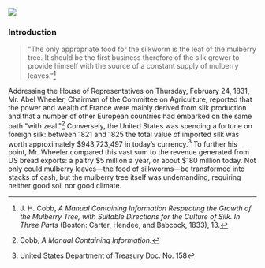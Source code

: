 <a href="https://www.juncture-digital.org"><img src="https://juncture-digital.github.io/juncture/static/images/ve-button.png"></a>

<param ve-config 
       title="Beyond the Silken Shadow: The Mulberry Tree's Metamorphosis and Homecoming"
       source-image="https://upload.wikimedia.org/wikipedia/commons/thumb/e/e9/The_Mulberry_tree_at_St._Mary%27s_Point.jpg/640px-The_Mulberry_tree_at_St._Mary%27s_Point.jpg"
       banner="https://upload.wikimedia.org/wikipedia/commons/thumb/e/e9/The_Mulberry_tree_at_St._Mary%27s_Point.jpg/640px-The_Mulberry_tree_at_St._Mary%27s_Point.jpg" 
       height=100
       author="Kate Aubrecht and Viveca Mellegärd"
       layout="vertical">

### Introduction

>"The only appropriate food for the silkworm is the leaf of the mulberry tree. It should be the first business therefore of the silk grower to provide himself with the source of a constant supply of mulberry leaves."[^1]

Addressing the House of Representatives on Thursday, February 24, 1831, Mr. Abel Wheeler, Chairman of the Committee on Agriculture, reported that the power and wealth of France were mainly derived from silk production and that a number of other European countries had embarked on the same path "with zeal."[^2]  Conversely, the United States was spending a fortune on foreign silk: between 1821 and 1825 the total value of imported silk was worth approximately $943,723,497 in today’s currency.[^3] To further his point, Mr. Wheeler compared this vast sum to the revenue generated from US bread exports: a paltry $5 million a year, or about $180 million today. Not only could mulberry leaves—the food of silkworms—be transformed into stacks of cash, but the mulberry tree itself was undemanding, requiring neither good soil nor good climate.  

[^1]: J. H. Cobb, *A Manual Containing Information Respecting the Growth of the Mulberry Tree, with Suitable Directions for the Culture of Silk. In Three Parts* (Boston: Carter, Hendee, and Babcock, 1833), 13.
[^2]: Cobb, *A Manual Containing Information.*
[^3]: United States Department of Treasury Doc. No. 158